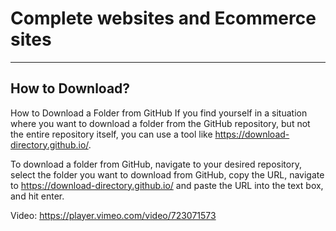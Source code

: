 # Complete websites and Ecommerce sites

---
## How to Download?
How to Download a Folder from GitHub If you find yourself in a situation where you want to download a folder from the GitHub repository, but not the entire repository itself, you can use a tool like https://download-directory.github.io/.

To download a folder from GitHub, navigate to your desired repository, select the folder you want to download from GitHub, copy the URL, navigate to https://download-directory.github.io/ and paste the URL into the text box, and hit enter.

Video: https://player.vimeo.com/video/723071573
